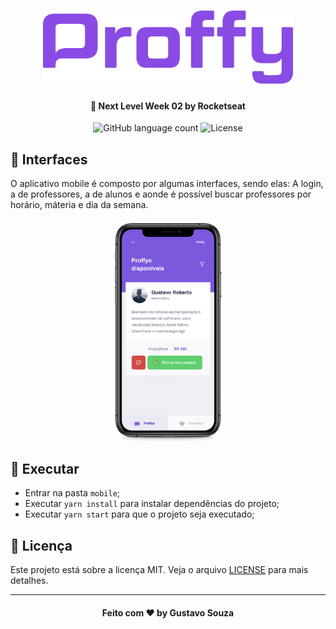 <h1 align="center">
    <img alt="Proffy" width="400px" src="../.github/logo.png" />
</h1>

<h4 align="center">
  🚀 Next Level Week 02 by Rocketseat
</h4>

<p align="center">
  <img alt="GitHub language count" src="https://img.shields.io/github/languages/count/guuhx97/proffy">
  <img alt="License" src="https://img.shields.io/badge/license-MIT-brightgreen">
</p>

## 📱 Interfaces

O aplicativo mobile é composto por algumas interfaces, sendo elas: A login, a de professores, a de alunos e aonde é possível buscar professores por horário, máteria e dia da semana.

<div align="center">
    <img alt="Proffy" src="../.github/mobile-interface.png"  height="355.5px"/>
</div>

## 🔄 Executar

- Entrar na pasta `mobile`;
- Executar `yarn install` para instalar dependências do projeto;
- Executar `yarn start` para que o projeto seja executado;

## 📝 Licença

Este projeto está sobre a licença MIT. Veja o arquivo [LICENSE](../LICENSE.md) para mais detalhes.

---

<h4 align="center">
  Feito com ❤️ by Gustavo Souza
</h4>
